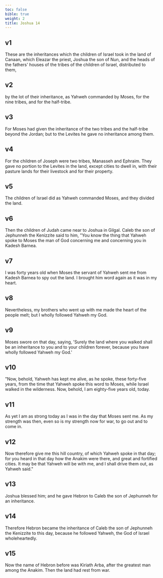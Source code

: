 ```yaml
---
toc: false
bible: true
weight: 2
title: Joshua 14
---
```



## v1 
These are the inheritances which the children of Israel took in the land of Canaan, which Eleazar the priest, Joshua the son of Nun, and the heads of the fathers' houses of the tribes of the children of Israel, distributed to them, 

## v2 
by the lot of their inheritance, as Yahweh commanded by Moses, for the nine tribes, and for the half-tribe. 

## v3 
For Moses had given the inheritance of the two tribes and the half-tribe beyond the Jordan; but to the Levites he gave no inheritance among them. 

## v4 
For the children of Joseph were two tribes, Manasseh and Ephraim. They gave no portion to the Levites in the land, except cities to dwell in, with their pasture lands for their livestock and for their property. 

## v5 
The children of Israel did as Yahweh commanded Moses, and they divided the land. 

## v6 
Then the children of Judah came near to Joshua in Gilgal. Caleb the son of Jephunneh the Kenizzite said to him, "You know the thing that Yahweh spoke to Moses the man of God concerning me and concerning you in Kadesh Barnea. 

## v7 
I was forty years old when Moses the servant of Yahweh sent me from Kadesh Barnea to spy out the land. I brought him word again as it was in my heart. 

## v8 
Nevertheless, my brothers who went up with me made the heart of the people melt; but I wholly followed Yahweh my God. 

## v9 
Moses swore on that day, saying, 'Surely the land where you walked shall be an inheritance to you and to your children forever, because you have wholly followed Yahweh my God.' 

## v10 
"Now, behold, Yahweh has kept me alive, as he spoke, these forty-five years, from the time that Yahweh spoke this word to Moses, while Israel walked in the wilderness. Now, behold, I am eighty-five years old, today. 

## v11 
As yet I am as strong today as I was in the day that Moses sent me. As my strength was then, even so is my strength now for war, to go out and to come in. 

## v12 
Now therefore give me this hill country, of which Yahweh spoke in that day; for you heard in that day how the Anakim were there, and great and fortified cities. It may be that Yahweh will be with me, and I shall drive them out, as Yahweh said." 

## v13 
Joshua blessed him; and he gave Hebron to Caleb the son of Jephunneh for an inheritance. 

## v14 
Therefore Hebron became the inheritance of Caleb the son of Jephunneh the Kenizzite to this day, because he followed Yahweh, the God of Israel wholeheartedly. 

## v15 
Now the name of Hebron before was Kiriath Arba, after the greatest man among the Anakim. Then the land had rest from war.
